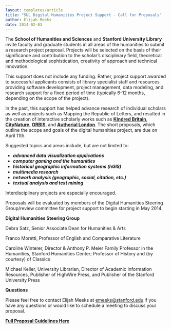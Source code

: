 ```yaml
---
layout: templates/article
title: "SUL Digital Humanities Project Support - Call for Proposals"
author: Elijah Meeks
date: 2014-02-03
---
```


The **School of Humanities and Sciences** and **Stanford University Library** invite faculty and graduate students in all areas of the humanities to submit a research project proposal. Projects will be selected on the basis of their significance and contribution to the scholar’s disciplinary field, theoretical and methodological sophistication, creativity of approach and technical innovation.


This support does not include any funding. Rather, project support awarded to successful applicants consists of library specialist staff and resources providing software development, project management, data modeling, and research support for a fixed period of time (typically 6-12 months, depending on the scope of the project).


In the past, this support has helped advance research of individual scholars as well as projects such as Mapping the Republic of Letters, and resulted in the creation of interactive scholarly works such as **[Kindred Britain](http://kindred.stanford.edu/)**, **[CityNature](http://citynature.stanford.edu/)**, **[ORBIS](http://orbis.stanford.edu/)**, and **[Authorial London](http://authoriallondon.stanford.edu/)**. The short proposals, which outline the scope and goals of the digital humanities project, are due on April 11th.





Suggested topics and areas include, but are not limited to:


* ***advanced data visualization applications***
* ***computer gaming and the humanities***
* ***historical geographic information systems (hGIS)***
* ***multimedia research***
* ***network analysis (geographic, social, citation, etc.)***
* ***textual analysis and text mining***

Interdisciplinary projects are especially encouraged.





Proposals will be evaluated by members of the Digital Humanities Steering Group/review committee for project support to begin starting in May 2014.





**Digital Humanities Steering Group**


Debra Satz, Senior Associate Dean for Humanities & Arts


Franco Moretti, Professor of English and Comparative Literature


Caroline Winterer, Director & Anthony P. Meier Family Professor in the Humanities, Stanford Humanities Center; Professor of History and (by courtesy) of Classics


Michael Keller, University Librarian, Director of Academic Information Resources, Publisher of HighWire Press, and Publisher of the Stanford University Press





**Questions**


Please feel free to contact Elijah Meeks at [emeeks@stanford.edu](mailto:emeeks@stanford.edu) if you have any questions or would like to schedule a meeting to discuss your proposal.


[**Full Proposal Guidelines Here**](http://dh.stanford.edu/SUL_Digital_Humanities_Support_Proposal_2014.pdf)





